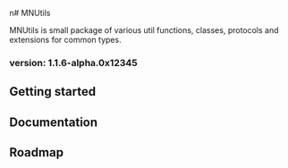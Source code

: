 n# MNUtils

MNUtils is small package of various util functions, classes, protocols and extensions for common types. 
### version: 1.1.6-alpha.0x12345

## Getting started

## Documentation

## Roadmap
